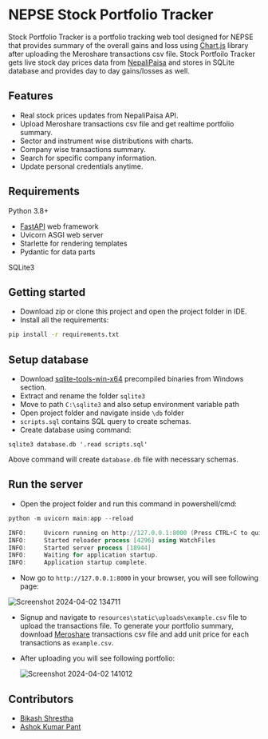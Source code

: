 # NEPSE Stock Portfolio Tracker

Stock Portfolio Tracker is a portfolio tracking web tool designed for NEPSE that provides summary of the overall gains and loss using [Chart.js](https://www.chartjs.org) library after uploading the Meroshare transactions csv file. Stock Portfoilo Tracker gets live stock day prices data from [NepaliPaisa](https://www.nepalipaisa.com/api/GetTodaySharePrice) and stores in SQLite database and provides day to day gains/losses as well.
## Features
- Real stock prices updates from NepaliPaisa API.
- Upload Meroshare transactions csv file and get realtime portfolio summary.
- Sector and instrument wise distributions with charts.
- Company wise transactions summary.
- Search for specific company information.
- Update personal credentials anytime.
  
## Requirements
Python 3.8+
- [FastAPI](https://fastapi.tiangolo.com/) web framework
- Uvicorn ASGI web server
- Starlette for rendering templates
- Pydantic for data parts

SQLite3
  
## Getting started
- Download zip or clone this project and open the project folder in IDE.
- Install all the requirements:
```bash 
pip install -r requirements.txt
```

## Setup database
- Download [sqlite-tools-win-x64](https://www.sqlite.org/download.html) precompiled binaries from Windows section.
- Extract and rename the folder `sqlite3`
- Move to path `C:\sqlite3` and also setup environment variable path 
- Open project folder and navigate inside `\db` folder
- `scripts.sql` contains SQL query to create schemas.
- Create database using command: 
 ```
 sqlite3 database.db '.read scripts.sql'
 ```
Above command will create `database.db` file with necessary schemas.  

## Run the server
- Open the project folder and run this command in powershell/cmd:
```powershell
python -m uvicorn main:app --reload

INFO:     Uvicorn running on http://127.0.0.1:8000 (Press CTRL+C to quit)
INFO:     Started reloader process [4296] using WatchFiles
INFO:     Started server process [18944]
INFO:     Waiting for application startup.
INFO:     Application startup complete.
```
- Now go to `http://127.0.0.1:8000` in your browser, you will see following page:

![Screenshot 2024-04-02 134711](https://github.com/bixash/NEPSE-Stock-Portfolio-Tracker/assets/83506059/430bbb5b-f796-44e0-b3c2-42be72ecf27b)
- Signup and navigate to `resources\static\uploads\example.csv` file to upload the transactions file. To generate your portfolio summary, download [Meroshare](https://meroshare.cdsc.com.np) transactions csv file and add unit price for each transactions as `example.csv`.  
  
- After uploading you will see following portfolio:
  
  ![Screenshot 2024-04-02 141012](https://github.com/bixash/NEPSE-Stock-Portfolio-Tracker/assets/83506059/1c699f3c-1088-4a62-b3de-ee1c420ab4bb)
  
## Contributors
- [Bikash Shrestha](https://github.com/bixash)  
- [Ashok Kumar Pant](https://github.com/ashokpant)

